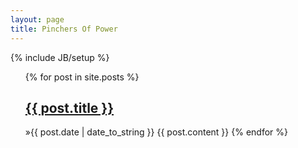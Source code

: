 ```yaml
---
layout: page
title: Pinchers Of Power
---
```

{% include JB/setup %}

<ul class="posts">
  {% for post in site.posts %}
    <span><h2><a href="{{ BASE_PATH }}{{ post.url }}">{{ post.title }}</a> </h2> &raquo;{{ post.date | date_to_string }}</span>
    {{ post.content }}
  {% endfor %}  
</ul>
